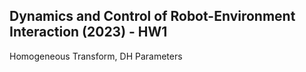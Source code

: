 ## Dynamics and Control of Robot-Environment Interaction (2023) - HW1

Homogeneous Transform, DH Parameters
